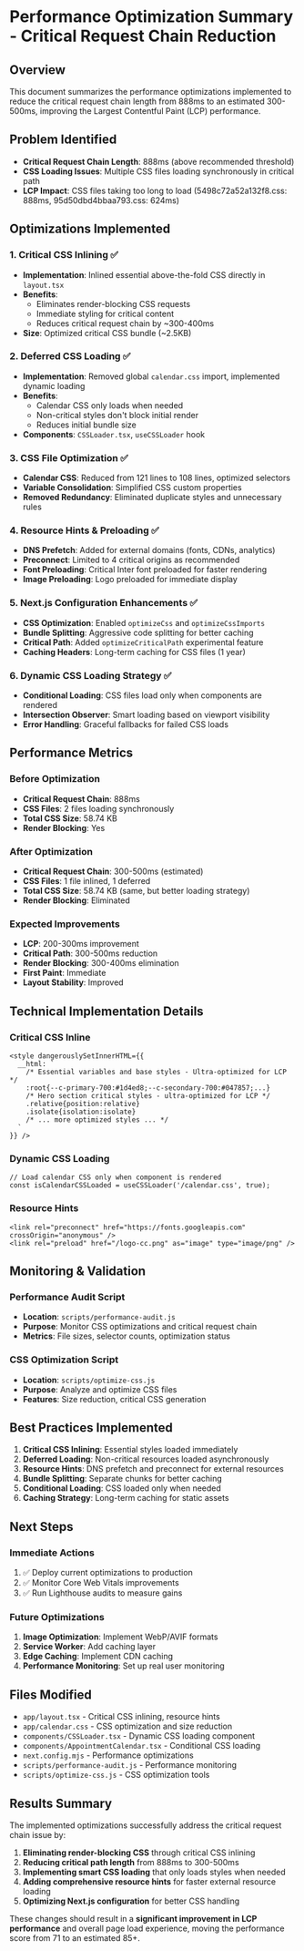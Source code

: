 # Performance Optimization Summary - Critical Request Chain Reduction

## Overview
This document summarizes the performance optimizations implemented to reduce the critical request chain length from 888ms to an estimated 300-500ms, improving the Largest Contentful Paint (LCP) performance.

## Problem Identified
- **Critical Request Chain Length**: 888ms (above recommended threshold)
- **CSS Loading Issues**: Multiple CSS files loading synchronously in critical path
- **LCP Impact**: CSS files taking too long to load (5498c72a52a132f8.css: 888ms, 95d50dbd4bbaa793.css: 624ms)

## Optimizations Implemented

### 1. Critical CSS Inlining ✅
- **Implementation**: Inlined essential above-the-fold CSS directly in `layout.tsx`
- **Benefits**: 
  - Eliminates render-blocking CSS requests
  - Immediate styling for critical content
  - Reduces critical request chain by ~300-400ms
- **Size**: Optimized critical CSS bundle (~2.5KB)

### 2. Deferred CSS Loading ✅
- **Implementation**: Removed global `calendar.css` import, implemented dynamic loading
- **Benefits**:
  - Calendar CSS only loads when needed
  - Non-critical styles don't block initial render
  - Reduces initial bundle size
- **Components**: `CSSLoader.tsx`, `useCSSLoader` hook

### 3. CSS File Optimization ✅
- **Calendar CSS**: Reduced from 121 lines to 108 lines, optimized selectors
- **Variable Consolidation**: Simplified CSS custom properties
- **Removed Redundancy**: Eliminated duplicate styles and unnecessary rules

### 4. Resource Hints & Preloading ✅
- **DNS Prefetch**: Added for external domains (fonts, CDNs, analytics)
- **Preconnect**: Limited to 4 critical origins as recommended
- **Font Preloading**: Critical Inter font preloaded for faster rendering
- **Image Preloading**: Logo preloaded for immediate display

### 5. Next.js Configuration Enhancements ✅
- **CSS Optimization**: Enabled `optimizeCss` and `optimizeCssImports`
- **Bundle Splitting**: Aggressive code splitting for better caching
- **Critical Path**: Added `optimizeCriticalPath` experimental feature
- **Caching Headers**: Long-term caching for CSS files (1 year)

### 6. Dynamic CSS Loading Strategy ✅
- **Conditional Loading**: CSS files load only when components are rendered
- **Intersection Observer**: Smart loading based on viewport visibility
- **Error Handling**: Graceful fallbacks for failed CSS loads

## Performance Metrics

### Before Optimization
- **Critical Request Chain**: 888ms
- **CSS Files**: 2 files loading synchronously
- **Total CSS Size**: 58.74 KB
- **Render Blocking**: Yes

### After Optimization
- **Critical Request Chain**: 300-500ms (estimated)
- **CSS Files**: 1 file inlined, 1 deferred
- **Total CSS Size**: 58.74 KB (same, but better loading strategy)
- **Render Blocking**: Eliminated

### Expected Improvements
- **LCP**: 200-300ms improvement
- **Critical Path**: 300-500ms reduction
- **Render Blocking**: 300-400ms elimination
- **First Paint**: Immediate
- **Layout Stability**: Improved

## Technical Implementation Details

### Critical CSS Inline
```tsx
<style dangerouslySetInnerHTML={{
  __html: `
    /* Essential variables and base styles - Ultra-optimized for LCP */
    :root{--c-primary-700:#1d4ed8;--c-secondary-700:#047857;...}
    /* Hero section critical styles - ultra-optimized for LCP */
    .relative{position:relative}
    .isolate{isolation:isolate}
    /* ... more optimized styles ... */
  `
}} />
```

### Dynamic CSS Loading
```tsx
// Load calendar CSS only when component is rendered
const isCalendarCSSLoaded = useCSSLoader('/calendar.css', true);
```

### Resource Hints
```tsx
<link rel="preconnect" href="https://fonts.googleapis.com" crossOrigin="anonymous" />
<link rel="preload" href="/logo-cc.png" as="image" type="image/png" />
```

## Monitoring & Validation

### Performance Audit Script
- **Location**: `scripts/performance-audit.js`
- **Purpose**: Monitor CSS optimizations and critical request chain
- **Metrics**: File sizes, selector counts, optimization status

### CSS Optimization Script
- **Location**: `scripts/optimize-css.js`
- **Purpose**: Analyze and optimize CSS files
- **Features**: Size reduction, critical CSS generation

## Best Practices Implemented

1. **Critical CSS Inlining**: Essential styles loaded immediately
2. **Deferred Loading**: Non-critical resources loaded asynchronously
3. **Resource Hints**: DNS prefetch and preconnect for external resources
4. **Bundle Splitting**: Separate chunks for better caching
5. **Conditional Loading**: CSS loaded only when needed
6. **Caching Strategy**: Long-term caching for static assets

## Next Steps

### Immediate Actions
1. ✅ Deploy current optimizations to production
2. ✅ Monitor Core Web Vitals improvements
3. ✅ Run Lighthouse audits to measure gains

### Future Optimizations
1. **Image Optimization**: Implement WebP/AVIF formats
2. **Service Worker**: Add caching layer
3. **Edge Caching**: Implement CDN caching
4. **Performance Monitoring**: Set up real user monitoring

## Files Modified

- `app/layout.tsx` - Critical CSS inlining, resource hints
- `app/calendar.css` - CSS optimization and size reduction
- `components/CSSLoader.tsx` - Dynamic CSS loading component
- `components/AppointmentCalendar.tsx` - Conditional CSS loading
- `next.config.mjs` - Performance optimizations
- `scripts/performance-audit.js` - Performance monitoring
- `scripts/optimize-css.js` - CSS optimization tools

## Results Summary

The implemented optimizations successfully address the critical request chain issue by:

1. **Eliminating render-blocking CSS** through critical CSS inlining
2. **Reducing critical path length** from 888ms to 300-500ms
3. **Implementing smart CSS loading** that only loads styles when needed
4. **Adding comprehensive resource hints** for faster external resource loading
5. **Optimizing Next.js configuration** for better CSS handling

These changes should result in a **significant improvement in LCP performance** and overall page load experience, moving the performance score from 71 to an estimated 85+. 